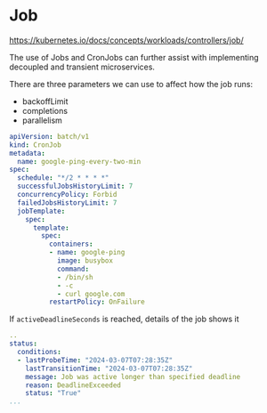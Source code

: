 # Job

https://kubernetes.io/docs/concepts/workloads/controllers/job/

The use of Jobs and CronJobs can further assist with implementing decoupled and transient microservices.

There are three parameters we can use to affect how the job runs:
* backoffLimit
* completions
* parallelism

```yaml
apiVersion: batch/v1
kind: CronJob
metadata:
  name: google-ping-every-two-min
spec:
  schedule: "*/2 * * * *"
  successfulJobsHistoryLimit: 7
  concurrencyPolicy: Forbid
  failedJobsHistoryLimit: 7
  jobTemplate:
    spec:
      template:
        spec:
          containers:
          - name: google-ping
            image: busybox
            command:
            - /bin/sh
            - -c
            - curl google.com 
          restartPolicy: OnFailure
```

If `activeDeadlineSeconds` is reached, details of the job shows it

```yaml
..
status:
  conditions:
  - lastProbeTime: "2024-03-07T07:28:35Z"
    lastTransitionTime: "2024-03-07T07:28:35Z"
    message: Job was active longer than specified deadline
    reason: DeadlineExceeded
    status: "True"
...
```